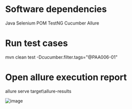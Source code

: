 # Software dependencies
Java
Selenium
POM
TestNG
Cucumber
Allure

# Run test cases
mvn clean test -Dcucumber.filter.tags="@PAA006-01"

# Open allure execution report
allure serve target\allure-results

![image](https://github.com/daniellhoyos/SeleniumPOMCucumber/assets/68720765/8af59f3c-31d0-4ebd-8fc4-973a9717e9ec)
